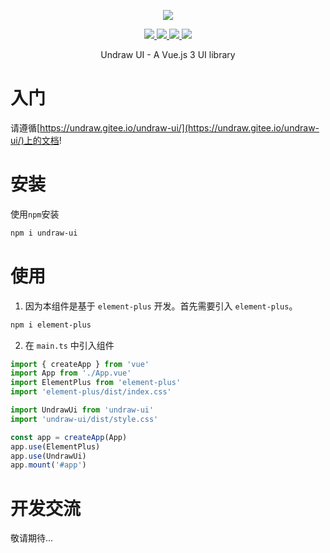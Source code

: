   <p align="center">
    <img src="https://s2.loli.net/2022/04/19/m4aqSs6DINYCLjG.png">
  </p>
<p align="center">
   <a href="https://www.npmjs.org/package/undraw-ui">
    <img src="https://img.shields.io/npm/v/undraw-ui.svg">
  </a>
  <a href="https://npmcharts.com/compare/undraw-ui?minimal=true">
    <img src="https://img.shields.io/npm/dm/undraw-ui.svg">
  </a>
  <a href="https://github.com/vuejs/core">
    <img src="https://img.shields.io/badge/dependencies-vue%E2%89%A53.2.0-green">
  </a>
   <a href="https://github.com/element-plus/element-plus">
    <img src="https://img.shields.io/badge/dependencies-ElementPlus%E2%89%A52.1.8-green">
  </a>




<p align="center">Undraw UI - A Vue.js 3 UI library</p>

# 入门

请遵循[https://undraw.gitee.io/undraw-ui/](https://undraw.gitee.io/undraw-ui/)上的文档!

# 安装

使用`npm`安装

```bash
npm i undraw-ui
```



# 使用

1. 因为本组件是基于 `element-plus` 开发。首先需要引入 `element-plus`。

```bash
npm i element-plus
```

2. 在 `main.ts` 中引入组件

```ts
import { createApp } from 'vue'
import App from './App.vue'
import ElementPlus from 'element-plus'
import 'element-plus/dist/index.css'

import UndrawUi from 'undraw-ui'
import 'undraw-ui/dist/style.css'

const app = createApp(App)
app.use(ElementPlus)
app.use(UndrawUi)
app.mount('#app')
```

# 开发交流

敬请期待...

